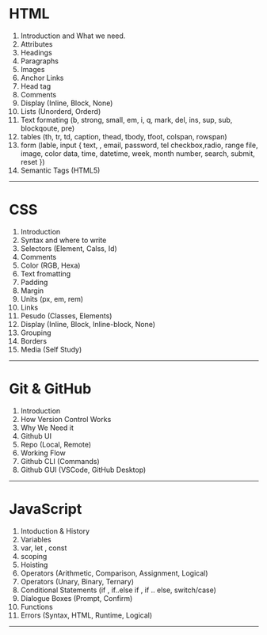 # HTML

1. Introduction and What we need.
2. Attributes
3. Headings
4. Paragraphs
5. Images
6. Anchor Links
7. Head tag
8. Comments
9. Display (Inline, Block, None)
10. Lists (Unorderd, Orderd)
11. Text formating
    (b, strong, small, em, i, q, mark, del, ins, sup, sub, blockqoute, pre)
12. tables (th, tr, td, caption, thead, tbody, tfoot, colspan, rowspan)
13. form (lable, input {
    text, , email, password, tel
    checkbox,radio, range
    file, image, color
    data, time, datetime, week, month
    number, search, submit, reset
    })
14. Semantic Tags (HTML5)

---

# CSS

1. Introduction
2. Syntax and where to write
3. Selectors (Element, Calss, Id)
4. Comments
5. Color (RGB, Hexa)
6. Text fromatting
7. Padding
8. Margin
9. Units (px, em, rem)
10. Links
11. Pesudo (Classes, Elements)
12. Display (Inline, Block, Inline-block, None)
13. Grouping
14. Borders
15. Media (Self Study)

---

# Git & GitHub

1. Introduction
2. How Version Control Works
3. Why We Need it
4. Github UI
5. Repo (Local, Remote)
6. Working Flow
7. Github CLI (Commands)
8. Github GUI (VSCode, GitHub Desktop)

---

# JavaScript 

1. Intoduction & History
2. Variables
3. var, let , const
4. scoping
5. Hoisting
6. Operators (Arithmetic, Comparison, Assignment, Logical)
7. Operators (Unary, Binary, Ternary)
8. Conditional Statements (if , if..else if , if .. else, switch/case)
9. Dialogue Boxes (Prompt, Confirm)
10. Functions
11. Errors (Syntax, HTML, Runtime, Logical)

---
